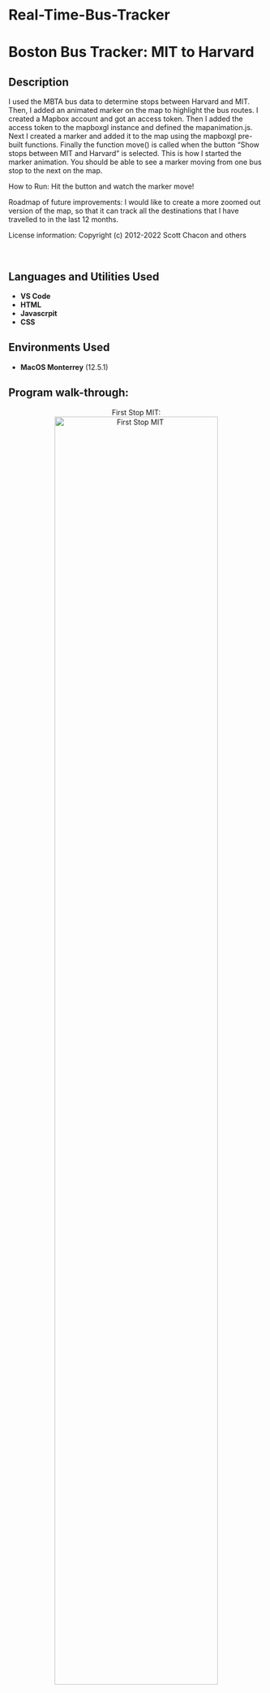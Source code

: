 # Real-Time-Bus-Tracker
<h1>Boston Bus Tracker: MIT to Harvard</h1>


<h2>Description</h2>
I used the MBTA bus data to determine stops between Harvard and MIT. Then, I added an animated marker on the map to highlight the bus routes. I created a Mapbox account and got an access token. Then I added the access token to the mapboxgl instance and defined the mapanimation.js. Next I created a marker and added it to the map using the mapboxgl pre-built functions. Finally the function move() is called when the button “Show stops between MIT and Harvard” is selected. This is how I started the marker animation. You should be able to see a marker moving from one bus stop to the next on the map.


How to Run: Hit the button and watch the marker move!

Roadmap of future improvements: I would like to create a more zoomed out version of the map, so that it can track all the destinations that I have travelled to in the last 12 months. 

License information: Copyright (c) 2012-2022 Scott Chacon and others

<br />


<h2>Languages and Utilities Used</h2>

- <b>VS Code</b> 
- <b>HTML</b>
- <b>Javascrpit</b>
- <b>CSS</b>

<h2>Environments Used </h2>

- <b>MacOS Monterrey</b> (12.5.1)

<h2>Program walk-through:</h2>

<p align="center">
First Stop MIT: <br/>
<img src="https://imgur.com/VYrPKvx.png" height="80%" width="80%" alt="First Stop MIT"/>
<br />
<br />
In Transit:  <br/>
<img src="https://imgur.com/3N4MXpG.png" height="80%" width="80%" alt="In Transit"/>
<br />
<br />
Arriving at Harvard: <br/>
<img src="https://imgur.com/khrRfgK.png" height="80%" width="80%" alt="Arriving at Harvard"/>
<br />
<br />


<!--
 ```diff
- text in red
+ text in green
! text in orange
# text in gray
@@ text in purple (and bold)@@
```
--!>
